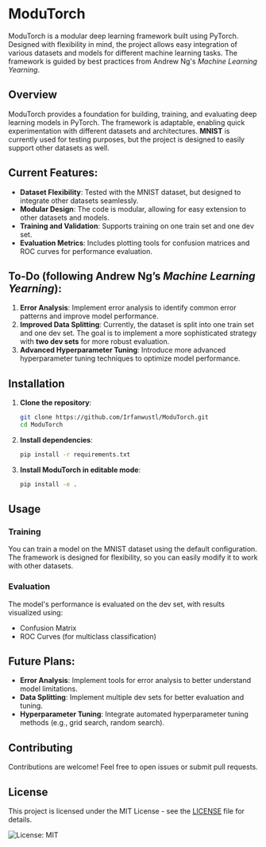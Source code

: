 # ModuTorch

ModuTorch is a modular deep learning framework built using PyTorch. Designed with flexibility in mind, the project allows easy integration of various datasets and models for different machine learning tasks. The framework is guided by best practices from Andrew Ng's *Machine Learning Yearning*.

## Overview
ModuTorch provides a foundation for building, training, and evaluating deep learning models in PyTorch. The framework is adaptable, enabling quick experimentation with different datasets and architectures. **MNIST** is currently used for testing purposes, but the project is designed to easily support other datasets as well.

## Current Features:
- **Dataset Flexibility**: Tested with the MNIST dataset, but designed to integrate other datasets seamlessly.
- **Modular Design**: The code is modular, allowing for easy extension to other datasets and models.
- **Training and Validation**: Supports training on one train set and one dev set.
- **Evaluation Metrics**: Includes plotting tools for confusion matrices and ROC curves for performance evaluation.

## To-Do (following Andrew Ng’s *Machine Learning Yearning*):
1. **Error Analysis**: Implement error analysis to identify common error patterns and improve model performance.
2. **Improved Data Splitting**: Currently, the dataset is split into one train set and one dev set. The goal is to implement a more sophisticated strategy with **two dev sets** for more robust evaluation.
3. **Advanced Hyperparameter Tuning**: Introduce more advanced hyperparameter tuning techniques to optimize model performance.

## Installation

1. **Clone the repository**:
    ```bash
    git clone https://github.com/Irfanwustl/ModuTorch.git
    cd ModuTorch
    ```

2. **Install dependencies**:

    ```bash
    pip install -r requirements.txt
    ```

3. **Install ModuTorch in editable mode**:

    ```bash
    pip install -e .
    ```

## Usage
### Training
You can train a model on the MNIST dataset using the default configuration. The framework is designed for flexibility, so you can easily modify it to work with other datasets.

### Evaluation
The model's performance is evaluated on the dev set, with results visualized using:
- Confusion Matrix
- ROC Curves (for multiclass classification)

## Future Plans:
- **Error Analysis**: Implement tools for error analysis to better understand model limitations.
- **Data Splitting**: Implement multiple dev sets for better evaluation and tuning.
- **Hyperparameter Tuning**: Integrate automated hyperparameter tuning methods (e.g., grid search, random search).

## Contributing
Contributions are welcome! Feel free to open issues or submit pull requests.

## License
This project is licensed under the MIT License - see the [LICENSE](./LICENSE) file for details.

![License: MIT](https://img.shields.io/badge/License-MIT-yellow.svg)

